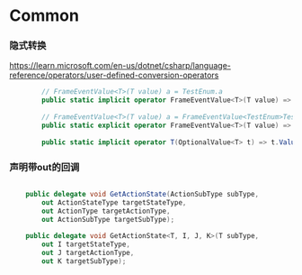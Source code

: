 ﻿Common
=

### 隐式转换
https://learn.microsoft.com/en-us/dotnet/csharp/language-reference/operators/user-defined-conversion-operators
```c#
        // FrameEventValue<T>(T value) a = TestEnum.a
        public static implicit operator FrameEventValue<T>(T value) => new FrameEventValue<T>(value);
        
        // FrameEventValue<T>(T value) a = FrameEventValue<TestEnum>TestEnum.a
        public static explicit operator FrameEventValue<T>(T value) => new FrameEventValue<T>(value);
    
        public static implicit operator T(OptionalValue<T> t) => t.Value;
```

### 声明带out的回调
```c#

    public delegate void GetActionState(ActionSubType subType, 
        out ActionStateType targetStateType, 
        out ActionType targetActionType,
        out ActionSubType targetSubType);
        
    public delegate void GetActionState<T, I, J, K>(T subType, 
        out I targetStateType, 
        out J targetActionType,
        out K targetSubType);
```